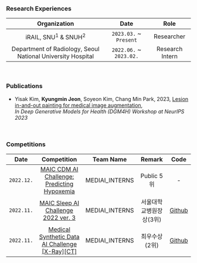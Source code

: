 <!-- ### Who Am I 👋 -->
<!-- <img align='right' src="http://mazassumnida.wtf/api/v2/generate_badge?boj=jgk09049"> -->
<!-- [![Tech Blog Badge](http://img.shields.io/badge/-Tech%20blog-black?style=flat-square&logo=github&link=https://blog.naver.com/jgk09049/)](https://blog.naver.com/jgk09049/) -->
<!-- - 🚅 Hometown : Seoul (Korea) -->
<!-- - 🌱 Currently learning : `Deep Learning`, `Computer Vision`, `Medical Data`, `Medical AI` -->

<!-- Tech Stack -->
  
<br>  

### Research Experiences
| Organization | Date | Role |
|:-----:	|:----------:	|:-----------:|
| iRAIL, SNU<sup>1</sup> & SNUH<sup>2</sup> | `2023.03.` ~  `Present` | Researcher  |
| Department of Radiology, Seoul National University Hospital | `2022.06.` ~  `2023.02.` | Research Intern  |

  <br>

### Publications
- Yisak Kim, __Kyungmin Jeon__, Soyeon Kim, Chang Min Park, 2023, [Lesion in-and-out painting for medical image augmentation](https://openreview.net/forum?id=z4BgPtgEsS), <br>_In Deep Generative Models for Health (DGM4H) Workshop at NeurIPS 2023_

  <br>

<!--

### Research
| Title | Date | Organization | Etc |
|:-----:	|:----------:	|:-----------:	|:-----------:|
| Diagnosis Please | `2023.11.`  ~  `Present`	| iRAIL, SNU<sup>1</sup> & SNUH<sup>2</sup> | -
| [Lesion In-aNd-Out Painting for Medical Image Augmentation](https://github.com/seoulsky-field/Synthetic-Mammography-Using-Diffusion) | `2023.03.`  ~  `Present`	| iRAIL, SNU<sup>1</sup> & SNUH<sup>2</sup> | KoSAIM 2023 Oral Presentation, 
| [CXRAIL - The Benchmark of Chest X-ray](https://github.com/seoulsky-field/CXRAIL-dev) | `2022.09.`  ~  `2023.02.`	| Department of Radiology, SNUH<sup>2</sup> | -
| [Copy-paste Augmentation for Nodule Detection](https://github.com/seoulsky-field/copy-paste-nodule-detection) | `2022.07.` ~ `2022.08.` 	| Department of Radiology, SNUH<sup>2</sup> | -

<sup>1</sup> Seoul National University  
<sup>2</sup> Seoul National University Hospital

  <br>

-->

<!--
   
### Project

| Title | Date | Organization |
|:-----:	|:----------:	|:-----------:|
| [Reverse Pill Image Search](https://github.com/seoulsky-field/final-project-level3-cv-16) | `2022.04.` ~ `2022.06.` 	| [NAVER boostcamp AI Tech (3rd)](https://boostcamp.connect.or.kr/program_ai.html) 
| [Semantic Segmentation for Sorting Recycling Garbage](https://github.com/seoulsky-field/level2-semantic-segmentation-level2-cv-16) | `2022.04.` ~ `2022.05.` 	| [NAVER boostcamp AI Tech (3rd)](https://boostcamp.connect.or.kr/program_ai.html) 
| [Data Annotation for OCR](https://github.com/seoulsky-field/level2-data-annotation_cv-level2-cv-16) | `2022.04.` ~ `2022.04.` 	| [NAVER boostcamp AI Tech (3rd)](https://boostcamp.connect.or.kr/program_ai.html) 
| [Object Detection for Sorting Recycling Garbage](https://github.com/seoulsky-field/level2-object-detection-level2-cv-16) | `2022.03.` ~ `2022.04.` 	| [NAVER boostcamp AI Tech (3rd)](https://boostcamp.connect.or.kr/program_ai.html) 
| [Image Classfication of Mask Wearing Status](https://github.com/seoulsky-field/level1-image-classification-level1-cv-12) | `2022.02.` ~ `2022.03.` 	| [NAVER boostcamp AI Tech (3rd)](https://boostcamp.connect.or.kr/program_ai.html) 

-->
   
   
  
### Competitions
| Date | Competition 	| Team Name | Remark | Code |
|:-----:	|:----------:	|:-----------: |:-----------: |:-----------:|
| `2022.12.` | [MAIC CDM AI Challenge: Predicting Hypoxemia](https://maic.or.kr/competitions/21/infomation) | MEDIAI_INTERNS | Public 5위 | - |
| `2022.11.` | [MAIC Sleep AI Challenge 2022 ver. 3](https://maic.or.kr/competitions/20/infomation) | MEDIAI_INTERNS | 서울대학교병원장상(3위) | [Github](https://github.com/seoulsky-field/Sleep_AI_Challenge_ver3) |
| `2022.11.` | [Medical Synthetic Data AI Challenge](https://github.com/seoulsky-field/Medical_Synthetic_Data_AI_Challenge/blob/main/assets/poster.jpeg) [[X-Ray]](https://urbandatathon.com/hackathon/scheduleDetail/1000)[[CT]](https://urbandatathon.com/hackathon/scheduleDetail/1001) | MEDIAI_INTERNS | 최우수상(2위) | [Github](https://github.com/seoulsky-field/Medical_Synthetic_Data_AI_Challenge) |


<!-- 
참여하였으나 수상은 못 한 경우 (메모용도)
| `2022.12.` | [암 예후예측 데이터 구축 AI 경진대회 - 폐암 병리 슬라이드](https://aiconnect.kr/competition/detail/218) | MEDIAI_INTERNS | - | - |
| `2022.11.` | [유방암의 임파선 전이 예측 AI경진대회](https://dacon.io/competitions/official/236011/overview/description) | 팀 CXR | 100위 / 446팀 | - |
| `2022.10.` | [제 1회 k-ium 의료인공지능경진대회](https://www.k-ium.com/home/index) | Team 양건희 | - (성실참여상) | - |
-->

<!-- 

<br>

### Educations (included Extracurriculars)

| Date | Contents 	| Organization |
|:-----:	|:----------:	|:-----------:|
| `2022.01.` ~ `2022.06.` 	| [NAVER boostcamp AI Tech (3rd)](https://boostcamp.connect.or.kr/program_ai.html) | NAVER Connect Foundation  |
| `2022.01.` ~ `2022.02.` 	| [NAVER boostcourse Coaching Study AI Basic (1st, leader)](https://post.naver.com/viewer/postView.naver?volumeNo=32888848&memberNo=34635212) | NAVER Connect Foundation  |
| `2021.03.` ~  	| Department of Software  | Dankook University |  

  <br>

-->

<!--

### Experiences   

| Date | Contents 	| Organization |
|:-----:	|:----------:	|:-----------:|
| `2023.06.`  ~ `2023.08.`	| KT 랜선야학 AI Coding Mentor &  팀장 | KT  |
| `2022.12.01.` 	| 부스트캠프 AI Tech 5기 온라인 설명회 연사 | NAVER Connect Foundation  |
| `2022.11.08.` 	| 부캠에서 살아남기 for 4기 CV 연사 | [NAVER boostcamp AI Tech (4rd)](https://boostcamp.connect.or.kr/program_ai.html)  |

-->
